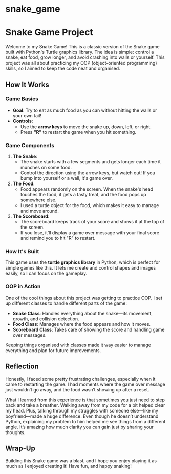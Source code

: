# snake_game
# Snake Game Project

Welcome to my Snake Game! This is a classic version of the Snake game built with Python's Turtle graphics library. The idea is simple: control a snake, eat food, grow longer, and avoid crashing into walls or yourself. This project was all about practicing my OOP (object-oriented programming) skills, so I aimed to keep the code neat and organised.

## How It Works

### Game Basics

- **Goal**: Try to eat as much food as you can without hitting the walls or your own tail!
- **Controls**:
    - Use the **arrow keys** to move the snake up, down, left, or right.
    - Press **"R"** to restart the game when you hit something.

### Game Components

1. **The Snake**:
    - The snake starts with a few segments and gets longer each time it munches on some food.
    - Control the direction using the arrow keys, but watch out! If you bump into yourself or a wall, it's game over.
2. **The Food**:
    - Food appears randomly on the screen. When the snake's head touches the food, it gets a tasty treat, and the food pops up somewhere else.
    - I used a turtle object for the food, which makes it easy to manage and move around.
3. **The Scoreboard**:
    - The scoreboard keeps track of your score and shows it at the top of the screen.
    - If you lose, it’ll display a game over message with your final score and remind you to hit "R" to restart.

### How It's Built

This game uses the **turtle graphics library** in Python, which is perfect for simple games like this. It lets me create and control shapes and images easily, so I can focus on the gameplay.

### OOP in Action

One of the cool things about this project was getting to practice OOP. I set up different classes to handle different parts of the game:

- **Snake Class**: Handles everything about the snake—its movement, growth, and collision detection.
- **Food Class**: Manages where the food appears and how it moves.
- **Scoreboard Class**: Takes care of showing the score and handling game over messages.

Keeping things organised with classes made it way easier to manage everything and plan for future improvements.

## Reflection

Honestly, I faced some pretty frustrating challenges, especially when it came to restarting the game. I had moments where the game over message just wouldn’t go away, and the food wasn’t showing up after a reset.

What I learned from this experience is that sometimes you just need to step back and take a breather. Walking away from my code for a bit helped clear my head. Plus, talking through my struggles with someone else—like my boyfriend—made a huge difference. Even though he doesn’t understand Python, explaining my problem to him helped me see things from a different angle. It’s amazing how much clarity you can gain just by sharing your thoughts.

## Wrap-Up

Building this Snake game was a blast, and I hope you enjoy playing it as much as I enjoyed creating it! Have fun, and happy snaking!
